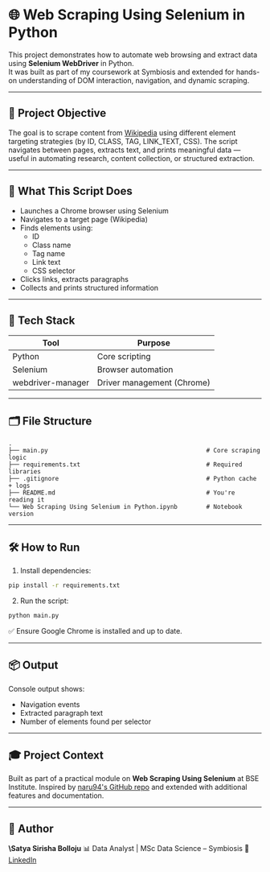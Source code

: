
# 🌐 Web Scraping Using Selenium in Python

This project demonstrates how to automate web browsing and extract data using **Selenium WebDriver** in Python.  
It was built as part of my coursework at Symbiosis and extended for hands-on understanding of DOM interaction, navigation, and dynamic scraping.

---

## 📌 Project Objective

The goal is to scrape content from [Wikipedia](https://en.wikipedia.org/) using different element targeting strategies (by ID, CLASS, TAG, LINK_TEXT, CSS). The script navigates between pages, extracts text, and prints meaningful data — useful in automating research, content collection, or structured extraction.

---

## 🚀 What This Script Does

- Launches a Chrome browser using Selenium
- Navigates to a target page (Wikipedia)
- Finds elements using:
  - ID
  - Class name
  - Tag name
  - Link text
  - CSS selector
- Clicks links, extracts paragraphs
- Collects and prints structured information

---

## 🧠 Tech Stack

| Tool             | Purpose                     |
|------------------|-----------------------------|
| Python           | Core scripting              |
| Selenium         | Browser automation          |
| webdriver-manager| Driver management (Chrome)  |

---

## 🗂️ File Structure

```
.
├── main.py                                            # Core scraping logic
├── requirements.txt                                   # Required libraries
├── .gitignore                                         # Python cache + logs
├── README.md                                          # You're reading it
└── Web Scraping Using Selenium in Python.ipynb        # Notebook version

```

---

## 🛠 How to Run

1. Install dependencies:
   
```bash
pip install -r requirements.txt
````

2. Run the script:

```bash
python main.py
```

✅ Ensure Google Chrome is installed and up to date.

---

## 📦 Output

Console output shows:

* Navigation events
* Extracted paragraph text
* Number of elements found per selector

---

## 🎓 Project Context

Built as part of a practical module on **Web Scraping Using Selenium** at BSE Institute.
Inspired by [naru94's GitHub repo](https://github.com/naru94/Web-Scraping-Using-Selenium-in-Python) and extended with additional features and documentation.

---

## 👤 Author

**\Satya Sirisha Bolloju**
📊 Data Analyst | MSc Data Science – Symbiosis
🔗 [LinkedIn](https://www.linkedin.com/in/satya-sirisha-bolloju-031b33239/) 


